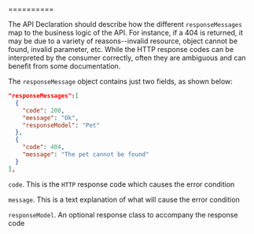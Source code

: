 ==========

The API Declaration should describe how the different `responseMessages` map to the
business logic of the API.  For instance, if a 404 is returned, it may be due to a variety
of reasons--invalid resource, object cannot be found, invalid parameter, etc.  While
the HTTP response codes can be interpreted by the consumer correctly, often they are
ambiguous and can benefit from some documentation.

The `responseMessage` object contains just two fields, as shown below:

```json
"responseMessages":[
  {
    "code": 200,
    "message": "Ok",
    "responseModel": "Pet"
  },
  {
    "code": 404,
    "message": "The pet cannot be found"
  }
],

```

`code`.  This is the `HTTP` response code which causes the error condition

`message`.  This is a text explanation of what will cause the error condition 

`responseModel`.  An optional response class to accompany the response code
